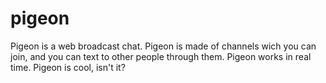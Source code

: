 # pigeon
Pigeon is a web broadcast chat. Pigeon is made of channels wich you can join, and you can text to other people through them. Pigeon works in real time. Pigeon is cool, isn't it?
